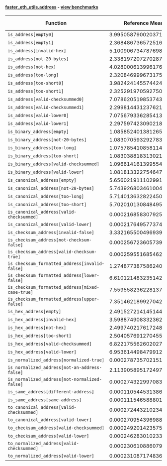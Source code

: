 #### [faster_eth_utils.address](https://github.com/BobTheBuidler/faster-eth-utils/blob/master/faster_eth_utils/address.py) - [view benchmarks](https://github.com/BobTheBuidler/faster-eth-utils/blob/master/benchmarks/test_address_benchmarks.py)

| Function | Reference Mean | Faster Mean | % Change | Speedup (%) | x Faster | Faster |
|----------|---------------|-------------|----------|-------------|----------|--------|
| `is_address[empty0]` | 3.995058790020371e-05 | 2.603712098732882e-05 | 34.83% | 53.44% | 1.53x | ✅ |
| `is_address[empty1]` | 2.3684867365725164e-05 | 1.2183588555309478e-05 | 48.56% | 94.40% | 1.94x | ✅ |
| `is_address[invalid-hex]` | 5.100906734787698e-05 | 3.763085640625976e-05 | 26.23% | 35.55% | 1.36x | ✅ |
| `is_address[not-20-bytes]` | 2.338197207270287e-05 | 1.2368222520222364e-05 | 47.10% | 89.05% | 1.89x | ✅ |
| `is_address[not-hex]` | 4.028000613996176e-05 | 2.587703280045473e-05 | 35.76% | 55.66% | 1.56x | ✅ |
| `is_address[too-long]` | 2.320846999673175e-05 | 1.2008943555252608e-05 | 48.26% | 93.26% | 1.93x | ✅ |
| `is_address[too-short0]` | 3.9824241455744244e-05 | 2.5976254431627388e-05 | 34.77% | 53.31% | 1.53x | ✅ |
| `is_address[too-short1]` | 2.3252919705927508e-05 | 1.2176538255356637e-05 | 47.63% | 90.96% | 1.91x | ✅ |
| `is_address[valid-checksummed0]` | 7.078620519853743e-05 | 5.9781721490783203e-05 | 15.55% | 18.41% | 1.18x | ✅ |
| `is_address[valid-checksummed1]` | 2.2998144312376216e-05 | 1.2340085540288935e-05 | 46.34% | 86.37% | 1.86x | ✅ |
| `is_address[valid-lower0]` | 7.075679336285413e-05 | 6.034207132638749e-05 | 14.72% | 17.26% | 1.17x | ✅ |
| `is_address[valid-lower1]` | 2.2975974230902188e-05 | 1.2255215052886096e-05 | 46.66% | 87.48% | 1.87x | ✅ |
| `is_binary_address[empty]` | 1.085852401381265e-05 | 8.294067067102847e-06 | 23.62% | 30.92% | 1.31x | ✅ |
| `is_binary_address[not-20-bytes]` | 1.083070593292783e-05 | 8.41013416004794e-06 | 22.35% | 28.78% | 1.29x | ✅ |
| `is_binary_address[too-long]` | 1.075785410858114e-05 | 8.395268569267034e-06 | 21.96% | 28.14% | 1.28x | ✅ |
| `is_binary_address[too-short]` | 1.0830388183130212e-05 | 8.292857877712986e-06 | 23.43% | 30.60% | 1.31x | ✅ |
| `is_binary_address[valid-checksummed]` | 1.0966141613995544e-05 | 8.219503694541895e-06 | 25.05% | 33.42% | 1.33x | ✅ |
| `is_binary_address[valid-lower]` | 1.0818133227546474e-05 | 8.24587611295521e-06 | 23.78% | 31.19% | 1.31x | ✅ |
| `is_canonical_address[empty]` | 5.656021911102991e-06 | 4.313713148657994e-06 | 23.73% | 31.12% | 1.31x | ✅ |
| `is_canonical_address[not-20-bytes]` | 5.743926803461004e-06 | 4.320172052079857e-06 | 24.79% | 32.96% | 1.33x | ✅ |
| `is_canonical_address[too-long]` | 5.7140136328224505e-06 | 4.39773358074384e-06 | 23.04% | 29.93% | 1.30x | ✅ |
| `is_canonical_address[too-short]` | 5.702010130848495e-06 | 4.361266943195228e-06 | 23.51% | 30.74% | 1.31x | ✅ |
| `is_canonical_address[valid-checksummed]` | 0.0002168583079250539 | 8.818325236560428e-05 | 59.34% | 145.92% | 2.46x | ✅ |
| `is_canonical_address[valid-lower]` | 0.00021764957737423248 | 8.754920364379123e-05 | 59.78% | 148.60% | 2.49x | ✅ |
| `is_checksum_address[invalid-false]` | 3.3321655004969392e-06 | 1.8394630645919227e-06 | 44.80% | 81.15% | 1.81x | ✅ |
| `is_checksum_address[not-checksum-false]` | 0.0002567236057399404 | 0.0001393543295703679 | 45.72% | 84.22% | 1.84x | ✅ |
| `is_checksum_address[valid-checksum-true]` | 0.0002595516854625108 | 0.0001412234322722232 | 45.59% | 83.79% | 1.84x | ✅ |
| `is_checksum_formatted_address[invalid-false]` | 1.2748773875862403e-05 | 7.650660996848884e-06 | 39.99% | 66.64% | 1.67x | ✅ |
| `is_checksum_formatted_address[lower-false]` | 6.610121483235142e-05 | 4.86831007529214e-05 | 26.35% | 35.78% | 1.36x | ✅ |
| `is_checksum_formatted_address[mixed-case-true]` | 7.559558236228137e-05 | 5.675033928722182e-05 | 24.93% | 33.21% | 1.33x | ✅ |
| `is_checksum_formatted_address[upper-false]` | 7.351462189927042e-05 | 5.808014223600312e-05 | 21.00% | 26.57% | 1.27x | ✅ |
| `is_hex_address[empty]` | 2.491527214145144e-05 | 1.785156505870624e-05 | 28.35% | 39.57% | 1.40x | ✅ |
| `is_hex_address[invalid-hex]` | 3.598874908332362e-05 | 2.9556172204786305e-05 | 17.87% | 21.76% | 1.22x | ✅ |
| `is_hex_address[not-hex]` | 2.4997402176172486e-05 | 1.7906847588055817e-05 | 28.37% | 39.60% | 1.40x | ✅ |
| `is_hex_address[too-short]` | 2.504057691270455e-05 | 1.7735239540352555e-05 | 29.17% | 41.19% | 1.41x | ✅ |
| `is_hex_address[valid-checksummed]` | 6.822175562602027e-05 | 6.230171436327836e-05 | 8.68% | 9.50% | 1.10x | ✅ |
| `is_hex_address[valid-lower]` | 6.953614498479912e-05 | 6.147714089209052e-05 | 11.59% | 13.11% | 1.13x | ✅ |
| `is_normalized_address[normalized-true]` | 0.00027873570215179375 | 0.00010610434752910589 | 61.93% | 162.70% | 2.63x | ✅ |
| `is_normalized_address[not-an-address-false]` | 2.1139058951724977e-05 | 1.353398057253115e-05 | 35.98% | 56.19% | 1.56x | ✅ |
| `is_normalized_address[not-normalized-false]` | 0.0002743229970832566 | 0.00010589249455687521 | 61.40% | 159.06% | 2.59x | ✅ |
| `is_same_address[different-address]` | 0.00011054453138648606 | 4.3736781255190535e-05 | 60.44% | 152.75% | 2.53x | ✅ |
| `is_same_address[same-address]` | 0.0001115465888013437 | 4.3389349058921e-05 | 61.10% | 157.08% | 2.57x | ✅ |
| `to_canonical_address[valid-checksummed]` | 0.00027244321023404944 | 8.810112862880395e-05 | 67.66% | 209.24% | 3.09x | ✅ |
| `to_canonical_address[valid-lower]` | 0.0002709543969882099 | 8.843690293954492e-05 | 67.36% | 206.38% | 3.06x | ✅ |
| `to_checksum_address[valid-checksummed]` | 0.0002492014235753847 | 0.00013507393341429308 | 45.80% | 84.49% | 1.84x | ✅ |
| `to_checksum_address[valid-lower]` | 0.00024628301023305765 | 0.0001320561363175777 | 46.38% | 86.50% | 1.86x | ✅ |
| `to_normalized_address[valid-checksummed]` | 0.00023061088607934275 | 7.161588827103867e-05 | 68.95% | 222.01% | 3.22x | ✅ |
| `to_normalized_address[valid-lower]` | 0.0002310871748365964 | 7.105305111680804e-05 | 69.25% | 225.23% | 3.25x | ✅ |
